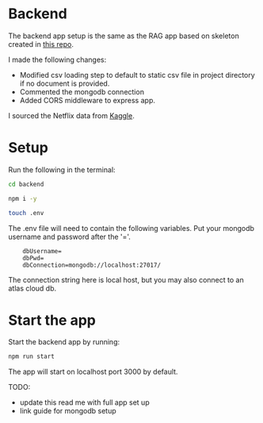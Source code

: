 # Backend

The backend app setup is the same as the RAG app based on skeleton created in [this repo](https://github.com/CodeCrew-CodeSchool/RAG-Skeleton-App).

I made the following changes:

- Modified csv loading step to default to static csv file in project directory if no document is provided.
- Commented the mongodb connection
- Added CORS middleware to express app.

I sourced the Netflix data from [Kaggle](https://www.kaggle.com/datasets/harshitshankhdhar/imdb-dataset-of-top-1000-movies-and-tv-shows).

# Setup
Run the following in the terminal:

```bash
cd backend
```

```bash
npm i -y
```

```bash
touch .env
```

The .env file will need to contain the following variables.
Put your mongodb username and password after the '='.

```
    dbUsername=
    dbPwd=
    dbConnection=mongodb://localhost:27017/
```
The connection string here is local host, but you may also connect to an atlas cloud db.

# Start the app

Start the backend app by running:
```bash
npm run start
```

The app will start on localhost port 3000 by default.

TODO: 
- update this read me with full app set up
- link guide for mongodb setup
